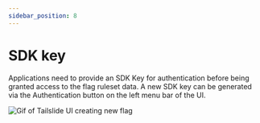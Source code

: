 ```yaml
---
sidebar_position: 8
---
```


# SDK key

Applications need to provide an SDK Key for authentication before being granted access to the flag ruleset data. A new SDK key can be generated via the Authentication button on the left menu bar of the UI.

<div style={{textAlign: 'center'}}>
  <img src={require('./../assets/sdkKey.png').default} alt='Gif of Tailslide UI creating new flag' />
</div>